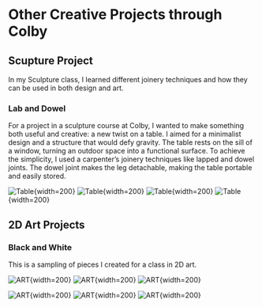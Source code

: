 
# **Other Creative Projects through Colby**


## **Scupture Project**

In my Sculpture class, I learned different joinery techniques and how they can be used in both design and art. 

### **Lab and Dowel**

For a project in a sculpture course at Colby, I wanted to make something both useful and creative:  a new twist on a table.  I aimed for a minimalist design and a structure that would defy gravity.  The table rests on the sill of a window, turning an outdoor space into a functional surface. To achieve the simplicity, I used a carpenter’s joinery techniques like lapped and dowel joints. The dowel joint makes the leg detachable, making the table portable and easily stored.

![Table](Images/table.JPG){width=200}
![Table](Images/table2.JPG){width=200}
![Table](Images/table3.JPG){width=200}
![Table](Images/table4.JPG){width=200}


## **2D Art Projects**

### **Black and White**

This is a sampling of pieces I created for a class in 2D art.

![ART](Images/ART.JPG){width=200}
![ART](Images/ART2.JPG){width=200}
![ART](Images/ART3.JPG){width=200}

![ART](Images/ART4.JPG){width=200}
![ART](Images/ART5.JPG){width=200}
![ART](Images/ART6.JPG){width=200}

